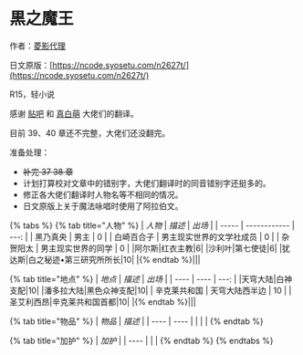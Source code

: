 # 黒之魔王

作者：[菱影代理](https://mypage.syosetu.com/149409/)

日文原版：[https://ncode.syosetu.com/n2627t/](https://ncode.syosetu.com/n2627t/)

R15，轻小说

感谢 [贴吧](https://tieba.baidu.com/f?kw=%E9%BB%92%E4%B9%8B%E9%AD%94%E7%8E%8B) 和 [真白萌](https://masiro.moe) 大佬们的翻译。

目前 39、40 章还不完整，大佬们还没翻完。

准备处理：

* ~~补完 37 38 章~~
* 计划打算校对文章中的错别字，大佬们翻译时的同音错别字还挺多的。
* 修正各大佬们翻译时人物名等不相同的情况。
* 日文原版上关于魔法咏唱时使用了阿拉伯文。

{% tabs %}
{% tab title="人物" %}
| _人物_  | _描述_         | _出场_ |
| ----- | ------------ | ---: |
| 黑乃真央  | 男主           |    0 |
| 白崎百合子 | 男主现实世界的文学社成员 |    0 |
| 杂贺阳太  | 男主现实世界的同学    |    0 |
|阿尔斯|红衣主教|6|
|沙利叶|第七使徒|6|
|犹达斯|白之秘迹•第三研究所所长|10|
|{% endtab %}|||

{% tab title="地点" %}
| _地点_ | _描述_ | _出场_ |
| ---- | ---- | ---: |
|天穹大陆|白神支配|10|
|潘多拉大陆|黑色众神支配|10|
| 辛克莱共和国 | 天穹大陆西半边 | 10 |
|圣艾利西昂|辛克莱共和国首都|10|
|{% endtab %}|||

{% tab title="物品" %}
| _物品_ | _描述_ |
| ---- | ---- |
|      |      |
{% endtab %}

{% tab title="加护" %}
| _加护_ |
| ---- |
|      |
{% endtab %}
{% endtabs %}
